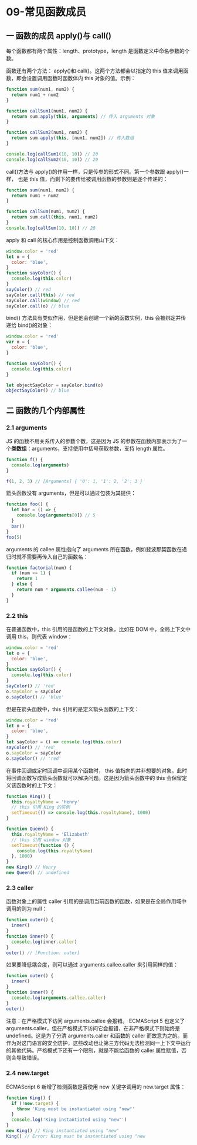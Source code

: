 # 09-常见函数成员

## 一 函数的成员 apply()与 call()

每个函数都有两个属性：length、prototype，length 是函数定义中命名参数的个数。

函数还有两个方法： apply()和 call()。这两个方法都会以指定的 this 值来调用函数，即会设置调用函数时函数体内 this 对象的值。示例：

```js
function sum(num1, num2) {
  return num1 + num2
}

function callSum1(num1, num2) {
  return sum.apply(this, arguments) // 传入 arguments 对象
}

function callSum2(num1, num2) {
  return sum.apply(this, [num1, num2]) // 传入数组
}

console.log(callSum1(10, 10)) // 20
console.log(callSum2(10, 10)) // 20
```

call()方法与 apply()的作用一样，只是传参的形式不同。第一个参数跟 apply()一样， 也是 this 值，而剩下的要传给被调用函数的参数则是逐个传递的：

```js
function sum(num1, num2) {
  return num1 + num2
}

function callSum(num1, num2) {
  return sum.call(this, num1, num2)
}
console.log(callSum(10, 10)) // 20
```

apply 和 call 的核心作用是控制函数调用山下文：

```js
window.color = 'red'
let o = {
  color: 'blue',
}
function sayColor() {
  console.log(this.color)
}
sayColor() // red
sayColor.call(this) // red
sayColor.call(window) // red
sayColor.call(o) // blue
```

bind() 方法具有类似作用，但是他会创建一个新的函数实例，this 会被绑定并传递给 bind()的对象：

```js
window.color = 'red'
var o = {
  color: 'blue',
}

function sayColor() {
  console.log(this.color)
}

let objectSayColor = sayColor.bind(o)
objectSayColor() // blue
```

## 二 函数的几个内部属性

### 2.1 arguments

JS 的函数不用关系传入的参数个数，这是因为 JS 的参数在函数内部表示为了一个**类数组**：arguments，支持使用中括号获取参数，支持 length 属性。

```js
function f() {
  console.log(arguments)
}

f(1, 2, 3) // [Arguments] { '0': 1, '1': 2, '2': 3 }
```

箭头函数没有 arguments，但是可以通过包装为其提供：

```js
function foo() {
  let bar = () => {
    console.log(arguments[0]) // 5
  }
  bar()
}
foo(5)
```

arguments 的 callee 属性指向了 arguments 所在函数，例如斐波那契函数在递归时就不需要再传入自己的函数名：

```js
function factorial(num) {
  if (num <= 1) {
    return 1
  } else {
    return num * arguments.callee(num - 1)
  }
}
```

### 2.2 this

在普通函数中，this 引用的是函数的上下文对象，比如在 DOM 中，全局上下文中调用 this，则代表 window：

```js
window.color = 'red'
let o = {
  color: 'blue',
}
function sayColor() {
  console.log(this.color)
}
sayColor() // 'red'
o.sayColor = sayColor
o.sayColor() // 'blue'
```

但是在箭头函数中，this 引用的是定义箭头函数的上下文：

```js
window.color = 'red'
let o = {
  color: 'blue',
}
let sayColor = () => console.log(this.color)
sayColor() // 'red'
o.sayColor = sayColor
o.sayColor() // 'red'
```

在事件回调或定时回调中调用某个函数时， this 值指向的并非想要的对象，此时将回调函数写成箭头函数就可以解决问题。这是因为箭头函数中的 this 会保留定义该函数时的上下文：

```js
function King() {
  this.royaltyName = 'Henry'
  // this 引用 King 的实例
  setTimeout(() => console.log(this.royaltyName), 1000)
}

function Queen() {
  this.royaltyName = 'Elizabeth'
  // this 引用 window 对象
  setTimeout(function () {
    console.log(this.royaltyName)
  }, 1000)
}
new King() // Henry
new Queen() // undefined
```

### 2.3 caller

函数对象上的属性 caller 引用的是调用当前函数的函数，如果是在全局作用域中调用的则为 null：

```js
function outer() {
  inner()
}
function inner() {
  console.log(inner.caller)
}
outer() // [Function: outer]
```

如果要降低耦合度，则可以通过 arguments.callee.caller 来引用同样的值：

```js
function outer() {
  inner()
}
function inner() {
  console.log(arguments.callee.caller)
}
outer()
```

注意：在严格模式下访问 arguments.callee 会报错。 ECMAScript 5 也定义了 arguments.caller，但在严格模式下访问它会报错，在非严格模式下则始终是 undefined。这是为了分清 arguments.caller 和函数的 caller 而故意为之的。而作为对这门语言的安全防护，这些改动也让第三方代码无法检测同一上下文中运行的其他代码。严格模式下还有一个限制，就是不能给函数的 caller 属性赋值，否则会导致错误。

### 2.4 new.target

ECMAScript 6 新增了检测函数是否使用 new 关键字调用的 new.target 属性：

```js
function King() {
  if (!new.target) {
    throw 'King must be instantiated using "new"'
  }
  console.log('King instantiated using "new"')
}
new King() // King instantiated using "new"
King() // Error: King must be instantiated using "new
```
